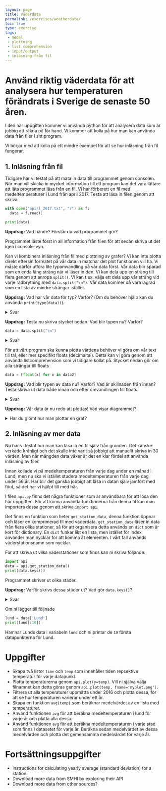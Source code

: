 ```yaml
---
layout: page
title: Väderdata
permalink: /exercises/weatherdata/
toc: true
type: exercise
tags:
 - medel
 - plottning
 - list comprehension
 - input/output
 - inläsning från fil
---
```


Använd riktig väderdata för att analysera hur temperaturen förändrats i Sverige de senaste 50 åren.
==========================================================================================================

I den här uppgiften kommer vi använda python för att analysera data som är jobbig att räkna på för hand. Vi kommer att kolla på hur man kan använda data från filer i sitt program.

Vi börjar med att kolla på ett mindre exempel för att se hur inläsning från fil fungerar.

## 1. Inläsning från fil

Tidigare har vi testat på att mata in data till programmet genom consolen. När man vill skicka in mycket information till ett program kan det vara lättare att låta programmet läsa från en fil.
Vi har förberett en fil med medeltemperaturer i Lund från april 2017. Testa att läsa in filen genom att skriva

```python
with open("apirl_2017.txt", "r") as f:
  data = f.read()

print(data)  
```
**Uppdrag:** Vad hände? Förstår du vad programmet gör?

Programmet läste först in all information från filen för att sedan skriva ut det igen i console-vyn.

Kan vi kombinera inläsning från fil med plottning av grafer? Vi kan inte plotta direkt eftersin formatet på vår data in matchar det plot funktionen vill ha. Vi måste därför utföra lite typomvandling på vår data först. Vår data blir sparad som en enda lång sträng när vi läser in den. Vi kan dela upp en sträng till flera genom att anropa ```split()```. Vi kan t.ex. välja ett dela upp vår sträng vid varje radbrytning med ```data.split("\n")```. Vår data kommer då vara lagrad som en lista av mindre strängar istället.

**Uppdrag:** Vad har vår data för typ? Varför? (Om du behöver hjälp kan du använda ```print(type(data))```).

<details>
<summary markdown="span">
Svar
</summary>
<p>```'str'```</p>
</details>

**Uppdrag:** Testa nu skriva stycket nedan. Vad blir typen nu? Varför?

```python
data = data.split("\n")
```


<details>
<summary markdown="span">
Svar
</summary>
<p>Typen blir ```'list'``` men innehåller strängar.</p>
</details>

För att vårt program ska kunna plotta värdena behöver vi göra om vår text till tal, eller mer specifikt floats (decimaltal). Detta kan vi göra genom att använda listcomprehension som vi tidigare kollat på. Stycket nedan gör om alla strängar till floats
```python
data = [float(x) for x in data2]
```

**Uppdrag:** Vad blir typen av data nu? Varför? Vad är skillnaden från innan? Testa skriva ut data både innan och efter omvandlingen till floats.

<details>
<summary markdown="span">
Svar
</summary>
<<<<<<< HEAD
<p>Typen blir fortfarande ```'list'``` men innehåller nu floats istället. Om vi printar ut listerna kan vi se en liten skillnad då strängar representeras med apostrofer före och efter.</p>
</details>



**Uppdrag:** Vår data är nu redo att plottas! Vad visar diagrammet?


<details>
<summary markdown="span">
Har du glömt hur man plottar en graf?
</summary>
<p>
<pre>code>plt.plot(data)</code>
<code>plt.savefig(data.png)</code>
</pre>
</p>
</details>


## 2. Inläsning av mer data
Nu har vi testat hur man kan läsa in en fil själv från grunden. Det kanske verkade krånligt och det skulle inte varit så jobbigt att manuellt skriva in 30 värden. Men när mängden data växer är det en klar fördel att använda inläsning av filer.

Innan kollade vi på medeltemperaturen från varje dag under en månad i Lund, men nu ska vi istället studera medeltemperaturen från varje dag under 56 år. Här blir det ganska jobbigt att läsa in datan själv jämfört med föut, så det har vi hjälpt till med här.

I filen ```api.py``` finns det några funktioner som är användbara för att lösa den här uppgiften. För att kunna använda funktionerna från denna fil kan man importera dessa genom att skriva ```import api```.

Det finns en funktion som heter ```get_station_data```, denna funktion öppnar och läser en komprimerad fil med väderdata. ```get_station_data``` läser in data från flera olika stationer, så för att organisera detta används en ```dict``` som är kort för dictionary. En ```dict``` funkar likt en lista, men istället för index använder man nycklar för att komma åt elementen. I vårt fall används väderstationsnamn som nycklar.

För att skriva ut vilka väderstationer som finns kan ni skriva följande:

```python
import api
data = api.get_station_data()
print(data.keys())
```
Programmet skriver ut olika städer.

**Uppdrag:** Varför skrivs dessa städer ut? Vad gör ```data.keys()```?


<details>
<summary markdown="span">
Svar
</summary>
<p>Dessa är städerna där temperaturen är mätt. ```data.keys()``` returnerar en lista med alla nycklar som används. </p>
</details>

Om ni lägger till följnade
```python
lund = data['Lund']
print(lund[:10])
```
Hamnar Lunds data i variabeln `lund` och ni printar de `10` första datapunkterna för Lund.

# Uppgifter
- Skapa två listor `time` och `temp` som innehåller tiden repsektive temperatur för varje datapunkt.
- Plotta temperaturerna genom `api.plot(y=temp)`. Vill ni själva välja filnamnet kan detta göras genom `api.plot(temp, fname='myplot.png')`.
- Filtrera ut alla temperaturer uppmätta under 2016 och plotta dessa, för att se hur temperaturen varierar under ett år.
- Skapa en funktion `avg(temp)` som beräknar medelvärdet av en lista med temperaturer.
- Använd funktionen `avg` för att beräkna medeltemperaturen i lund för varje år och platta alla dessa.
- Använd funktionen `avg` för att beräkna medeltemperaturen i varje stad som finns i datasetet för varje år. Beräkna sedan medelvärdet av dessa medelvärden och plotta det gemensamma medelvärdet för varje år.



# Fortsättningsuppgifter
- Instructions for calculating yearly average (standard deviation) for a station.
- Download more data from SMHI by exploring their API
- Download more data from other sources?
